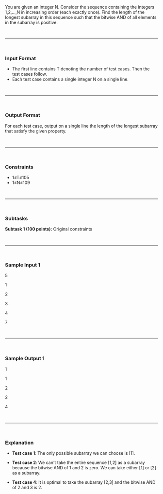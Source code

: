 You are given an integer N. Consider the sequence containing the integers 1,2,…,N in increasing order (each exactly once). Find the length of the longest subarray in this sequence such that the bitwise AND of all elements in the subarray is positive.

<br>
<hr/>
<br>

### Input Format

* The first line contains T denoting the number of test cases. Then the test cases follow.
* Each test case contains a single integer N on a single line.

<br>
<hr/>
<br>

### Output Format

For each test case, output on a single line the length of the longest subarray that satisfy the given property.

<br>
<hr/>
<br>

### Constraints
* 1≤T≤105 
* 1≤N≤109


<br>
<hr/>
<br>

### Subtasks
**Subtask 1 (100 points):** Original constraints

<br>
<hr/>
<br>

### Sample Input 1 
5

1

2

3

4

7

<br>
<hr/>
<br>

### Sample Output 1 
1

1

2

2

4

<br>
<hr/>
<br>

### Explanation
* **Test case 1**: The only possible subarray we can choose is [1].

* **Test case 2**: We can't take the entire sequence [1,2] as a subarray because the bitwise AND of 1 and 2 is zero. We can take either [1] or [2] as a subarray.

* **Test case 4**: It is optimal to take the subarray [2,3] and the bitwise AND of 2 and 3 is 2.

